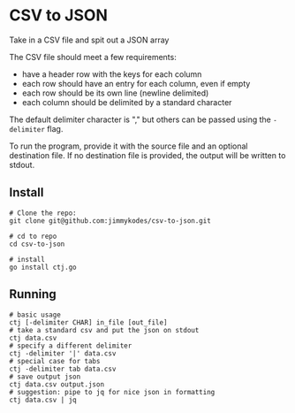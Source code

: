 # CSV to JSON

Take in a CSV file and spit out a JSON array

The CSV file should meet a few requirements: 
- have a header row with the keys for each column
- each row should have an entry for each column, even if empty
- each row should be its own line (newline delimited)
- each column should be delimited by a standard character

The default delimiter character is "," but others can be passed using the `-delimiter` flag.

To run the program, provide it with the source file and an optional destination file. If no destination file
is provided, the output will be written to stdout.

## Install
```shell
# Clone the repo:
git clone git@github.com:jimmykodes/csv-to-json.git

# cd to repo
cd csv-to-json

# install
go install ctj.go
```

## Running
```shell
# basic usage
ctj [-delimiter CHAR] in_file [out_file]
# take a standard csv and put the json on stdout
ctj data.csv
# specify a different delimiter
ctj -delimiter '|' data.csv
# special case for tabs
ctj -delimiter tab data.csv
# save output json
ctj data.csv output.json
# suggestion: pipe to jq for nice json in formatting
ctj data.csv | jq 
```
